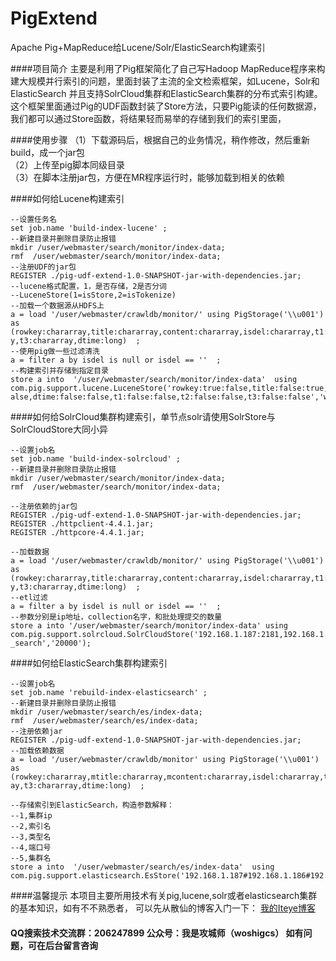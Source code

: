 # PigExtend
Apache Pig+MapReduce给Lucene/Solr/ElasticSearch构建索引

####项目简介
主要是利用了Pig框架简化了自己写Hadoop MapReduce程序来构建大规模并行索引的问题，里面封装了主流的全文检索框架，如Lucene，Solr和ElasticSearch
并且支持SolrCloud集群和ElasticSearch集群的分布式索引构建。
这个框架里面通过Pig的UDF函数封装了Store方法，只要Pig能读的任何数据源，我们都可以通过Store函数，将结果轻而易举的存储到我们的索引里面，

####使用步骤
（1）下载源码后，根据自己的业务情况，稍作修改，然后重新build，成一个jar包 <br/>
（2）上传至pig脚本同级目录<br/>
（3）在脚本注册jar包，方便在MR程序运行时，能够加载到相关的依赖<br/>



####如何给Lucene构建索引
````pig
--设置任务名
set job.name 'build-index-lucene' ;
--新建目录并删除目录防止报错
mkdir /user/webmaster/search/monitor/index-data;
rmf  /user/webmaster/search/monitor/index-data;
--注册UDF的jar包
REGISTER ./pig-udf-extend-1.0-SNAPSHOT-jar-with-dependencies.jar;
--lucene格式配置，1，是否存储，2是否分词
--LuceneStore(1=isStore,2=isTokenize)
--加载一个数据源从HDFS上
a = load '/user/webmaster/crawldb/monitor/' using PigStorage('\\u001')  as (rowkey:chararray,title:chararray,content:chararray,isdel:chararray,t1:chararray,t2:chararra
y,t3:chararray,dtime:long)  ;
--使用pig做一些过滤清洗
a = filter a by isdel is null or isdel == ''  ;
--构建索引并存储到指定目录
store a into  '/user/webmaster/search/monitor/index-data'  using com.pig.support.lucene.LuceneStore('rowkey:true:false,title:false:true,content:false:true,isdel:true:f
alse,dtime:false:false,t1:false:false,t2:false:false,t3:false:false','webpage');
````

####如何给SolrCloud集群构建索引，单节点solr请使用SolrStore与SolrCloudStore大同小异
````pig
--设置job名
set job.name 'build-index-solrcloud' ;
--新建目录并删除目录防止报错
mkdir /user/webmaster/search/monitor/index-data;
rmf  /user/webmaster/search/monitor/index-data;

--注册依赖的jar包
REGISTER ./pig-udf-extend-1.0-SNAPSHOT-jar-with-dependencies.jar;
REGISTER ./httpclient-4.4.1.jar;
REGISTER ./httpcore-4.4.1.jar;

--加载数据
a = load '/user/webmaster/crawldb/monitor/' using PigStorage('\\u001')  as (rowkey:chararray,title:chararray,content:chararray,isdel:chararray,t1:chararray,t2:chararra
y,t3:chararray,dtime:long)  ;
--etl过滤
a = filter a by isdel is null or isdel == ''  ;
--参数分别是ip地址，collection名字，和批处理提交的数量
store a into '/user/webmaster/search/monitor/index-data' using com.pig.support.solrcloud.SolrCloudStore('192.168.1.187:2181,192.168.1.184:2181,192.168.1.186:2181','big
_search','20000');
````
####如何给ElasticSearch集群构建索引
````pig
--设置job名
set job.name 'rebuild-index-elasticsearch' ;
--新建目录并删除目录防止报错
mkdir /user/webmaster/search/es/index-data;
rmf  /user/webmaster/search/es/index-data;
--注册依赖jar
REGISTER ./pig-udf-extend-1.0-SNAPSHOT-jar-with-dependencies.jar;
--加载依赖数据
a = load '/user/webmaster/crawldb/monitor' using PigStorage('\\u001')  as (rowkey:chararray,mtitle:chararray,mcontent:chararray,isdel:chararray,t1:chararray,t2:chararr
ay,t3:chararray,dtime:long)  ;

--存储索引到ElasticSearch，构造参数解释：
--1,集群ip
--2,索引名
--3,类型名
--4,端口号
--5,集群名
store a into  '/user/webmaster/search/es/index-data'  using com.pig.support.elasticsearch.EsStore('192.168.1.187#192.168.1.186#192.168.1.184','Index','type',9300,'search');
````
####温馨提示
本项目主要所用技术有关pig,lucene,solr或者elasticsearch集群的基本知识，如有不不熟悉者，
可以先从散仙的博客入门一下：
[我的Iteye博客](http://qindongliang.iteye.com/) <br/>


#### QQ搜索技术交流群：206247899   公众号：我是攻城师（woshigcs） 如有问题，可在后台留言咨询
